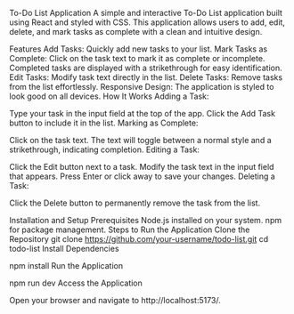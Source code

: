To-Do List Application
A simple and interactive To-Do List application built using React and styled with CSS. This application allows users to add, edit, delete, and mark tasks as complete with a clean and intuitive design.

Features
Add Tasks: Quickly add new tasks to your list.
Mark Tasks as Complete: Click on the task text to mark it as complete or incomplete. Completed tasks are displayed with a strikethrough for easy identification.
Edit Tasks: Modify task text directly in the list.
Delete Tasks: Remove tasks from the list effortlessly.
Responsive Design: The application is styled to look good on all devices.
How It Works
Adding a Task:

Type your task in the input field at the top of the app.
Click the Add Task button to include it in the list.
Marking as Complete:

Click on the task text.
The text will toggle between a normal style and a strikethrough, indicating completion.
Editing a Task:

Click the Edit button next to a task.
Modify the task text in the input field that appears.
Press Enter or click away to save your changes.
Deleting a Task:

Click the Delete button to permanently remove the task from the list.



Installation and Setup
Prerequisites
Node.js installed on your system.
npm  for package management.
Steps to Run the Application
Clone the Repository
git clone https://github.com/your-username/todo-list.git
cd todo-list
Install Dependencies

npm install
Run the Application

npm run dev
Access the Application

Open your browser and navigate to http://localhost:5173/.
